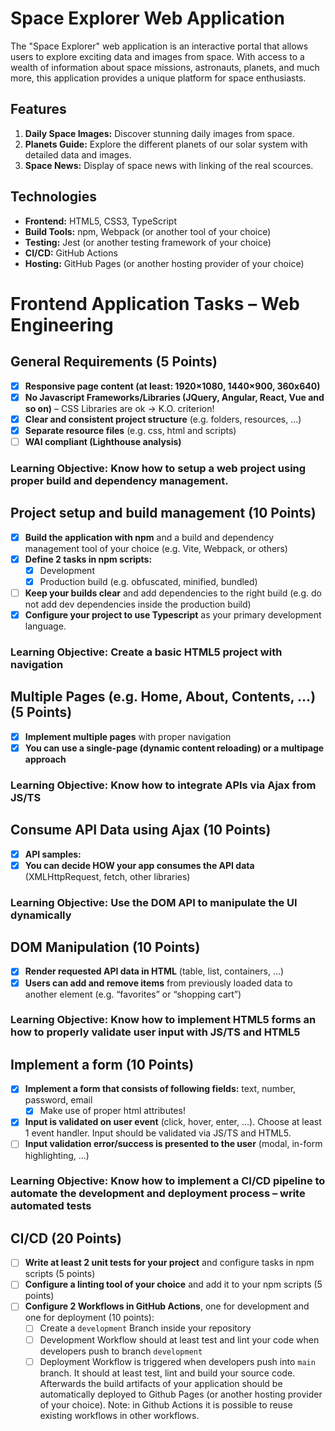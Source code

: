 # Space Explorer Web Application

The "Space Explorer" web application is an interactive portal that allows users to explore exciting data and images from space. With access to a wealth of information about space missions, astronauts, planets, and much more, this application provides a unique platform for space enthusiasts.

## Features

1. **Daily Space Images:** Discover stunning daily images from space.
3. **Planets Guide:** Explore the different planets of our solar system with detailed data and images.
4. **Space News:** Display of space news with linking of the real scources.

## Technologies

- **Frontend:** HTML5, CSS3, TypeScript
- **Build Tools:** npm, Webpack (or another tool of your choice)
- **Testing:** Jest (or another testing framework of your choice)
- **CI/CD:** GitHub Actions
- **Hosting:** GitHub Pages (or another hosting provider of your choice)

# Frontend Application Tasks – Web Engineering

## General Requirements (5 Points)
- [x] **Responsive page content (at least: 1920×1080, 1440×900, 360x640)**
- [x] **No Javascript Frameworks/Libraries (JQuery, Angular, React, Vue and so on)** – CSS Libraries are ok -> K.O. criterion!
- [x] **Clear and consistent project structure** (e.g. folders, resources, …)
- [x] **Separate resource files** (e.g. css, html and scripts)
- [ ] **WAI compliant (Lighthouse analysis)**

### Learning Objective: Know how to setup a web project using proper build and dependency management.

## Project setup and build management (10 Points)
- [x] **Build the application with npm** and a build and dependency management tool of your choice (e.g. Vite, Webpack, or others)
- [x] **Define 2 tasks in npm scripts:**
    - [x] Development
    - [x] Production build (e.g. obfuscated, minified, bundled)
- [ ] **Keep your builds clear** and add dependencies to the right build (e.g. do not add dev dependencies inside the production build)
- [x] **Configure your project to use Typescript** as your primary development language.

### Learning Objective: Create a basic HTML5 project with navigation

## Multiple Pages (e.g. Home, About, Contents, …) (5 Points)
- [x] **Implement multiple pages** with proper navigation
- [x] **You can use a single-page (dynamic content reloading) or a multipage approach**

### Learning Objective: Know how to integrate APIs via Ajax from JS/TS

## Consume API Data using Ajax (10 Points)
- [x] **API samples:**
- [x] **You can decide HOW your app consumes the API data** (XMLHttpRequest, fetch, other libraries)

### Learning Objective: Use the DOM API to manipulate the UI dynamically

## DOM Manipulation (10 Points)
- [x] **Render requested API data in HTML** (table, list, containers, …)
- [x] **Users can add and remove items** from previously loaded data to another element (e.g. “favorites” or “shopping cart”)

### Learning Objective: Know how to implement HTML5 forms an how to properly validate user input with JS/TS and HTML5

## Implement a form (10 Points)
- [x] **Implement a form that consists of following fields:** text, number, password, email
    - [x] Make use of proper html attributes!
- [x] **Input is validated on user event** (click, hover, enter, …). Choose at least 1 event handler. Input should be validated via JS/TS and HTML5.
- [ ] **Input validation error/success is presented to the user** (modal, in-form highlighting, …)

### Learning Objective: Know how to implement a CI/CD pipeline to automate the development and deployment process – write automated tests

## CI/CD (20 Points)
- [ ] **Write at least 2 unit tests for your project** and configure tasks in npm scripts (5 points)
- [ ] **Configure a linting tool of your choice** and add it to your npm scripts (5 points)
- [ ] **Configure 2 Workflows in GitHub Actions**, one for development and one for deployment (10 points):
    - [ ] Create a `development` Branch inside your repository
    - [ ] Development Workflow should at least test and lint your code when developers push to branch `development`
    - [ ] Deployment Workflow is triggered when developers push into `main` branch. It should at least test, lint and build your source code. Afterwards the build artifacts of your application should be automatically deployed to Github Pages (or another hosting provider of your choice). Note: in Github Actions it is possible to reuse existing workflows in other workflows.
